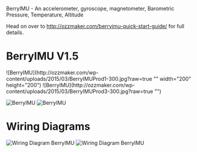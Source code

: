 BerryIMU - An accelerometer, gyroscope, magnetometer, Barometric Pressure, Temperature, Altitude

Head on over to http://ozzmaker.com/berryimu-quick-start-guide/ for full details.

<h1>BerryIMU  V1.5</h1>
![BerryIMU](http://ozzmaker.com/wp-content/uploads/2015/03/BerryIMUProd1-300.jpg?raw=true "" width="200" height="200")
![BerryIMU](http://ozzmaker.com/wp-content/uploads/2015/03/BerryIMUProd3-300.jpg?raw=true "")

![BerryIMU](http://ozzmaker.com/wp-content/uploads/2015/03/BerryIMUProd5-300.jpg?raw=true "")
![BerryIMU](http://ozzmaker.com/wp-content/uploads/2015/07/BerryIMU-Arduino-300.jpg "")




<h1>Wiring Diagrams</h1>


![Wiring Diagram BerryIMU](http://ozzmaker.com/wp-content/uploads/2015/01/BerryIMUWire2.png?raw=true "Wiring Diagram")
![Wiring Diagram BerryIMU](http://ozzmaker.com/wp-content/uploads/2015/07/BerryIMUArduinoWire1.png "Wiring Diagram")
